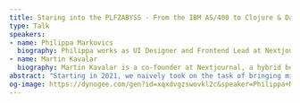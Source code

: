 ```yaml
---
title: Staring into the PLFZABYSS - From the IBM AS/400 to Clojure & Datomic
type: Talk
speakers:
- name: Philippa Markovics
  biography: Philippa works as UI Designer and Frontend Lead at Nextjournal. Her main interests are in how we can make programming more tangible and data science more accessible. When she’s not working, you can find her planting food plots somewhere in the Austrian countryside.
- name: Martin Kavalar
  biography: Martin Kavalar is a co-founder at Nextjournal, a hybrid between startup and research lab trying to improve programming. Nextjournal makes a polyglot computational notebook with a focus on reproducibility and a variety of open source tools, including Clerk, a programmer's assistant for Clojure.
abstract: "Starting in 2021, we naively took on the task of bringing mission-critical legacy systems in the automotive logistics sector into the modern era. \r\n\r\nThis experience report covers our eventually successful live migration from the IBM AS/400 to Clojure and Datomic. We look at both the technical and human organizational challenges we faced and share our failures and learnings along the way.\r\n\r\nThousands of globally unique 8-character column names, green-screen terminal UIs, skunk work projects and personal drama —  this talk has it all!"
og-image: https://dynogee.com/gen?id=xqxdvgzswovkl2c&speaker=Philippa+Markovics&title=Staring+into+the+PLFZABYSS+-+From+the+IBM+AS/400+to+Clojure+%26+Datomic&type=Talk
---
```

